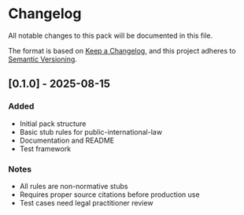 # Changelog

All notable changes to this pack will be documented in this file.

The format is based on [Keep a Changelog](https://keepachangelog.com/en/1.0.0/),
and this project adheres to [Semantic Versioning](https://semver.org/spec/v2.0.0.html).

## [0.1.0] - 2025-08-15

### Added
- Initial pack structure
- Basic stub rules for public-international-law
- Documentation and README
- Test framework

### Notes
- All rules are non-normative stubs
- Requires proper source citations before production use
- Test cases need legal practitioner review
